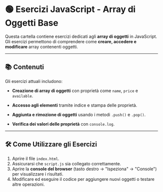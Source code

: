 # 🟢 Esercizi JavaScript - Array di Oggetti Base

Questa cartella contiene esercizi dedicati agli **array di oggetti** in JavaScript.  
Gli esercizi permettono di comprendere come **creare, accedere e modificare** array contenenti oggetti.

---

## 📚 Contenuti

Gli esercizi attuali includono:

- **Creazione di array di oggetti** con proprietà come `name`, `price` e `available`. 

- **Accesso agli elementi** tramite indice e stampa delle proprietà.  

- **Aggiunta e rimozione di oggetti** usando i metodi `.push()` e `.pop()`.
  
- **Verifica dei valori delle proprietà** con `console.log`.

---

## 🛠️ Come Utilizzare gli Esercizi

1. Aprire il file `index.html`.  
2. Assicurarsi che `script.js` sia collegato correttamente.  
3. Aprire la **console del browser** (tasto destro → "Ispeziona" → "Console") per visualizzare i risultati.  
4. Modificare ed eseguire il codice per aggiungere nuovi oggetti o testare altre operazioni.